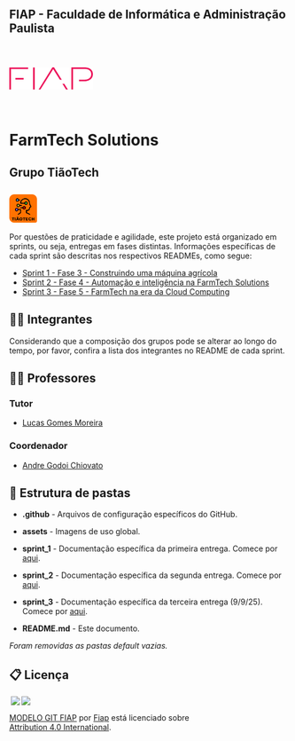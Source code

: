 ## FIAP - Faculdade de Informática e Administração Paulista

<p style="padding-top: 40px">
    <a href= "https://www.fiap.com.br/">
        <img src="assets/logo-fiap.png" alt="FIAP - Faculdade de Informática e Admnistração Paulista" border="0" width=30%>
    </a>
</p>

<br>

# FarmTech Solutions


## Grupo TiãoTech

<p style="padding-top: 10px;">
    <img src="assets/tiaotech-logo.png" alt="Grupo TiãoTech" border="0" width=10%>
</p>

Por questões de praticidade e agilidade, este projeto está organizado em sprints, ou seja, entregas em fases distintas. Informações específicas de cada sprint são descritas nos respectivos READMEs, como segue:

- [Sprint 1 - Fase 3 - Construindo uma máquina agrícola](sprint_1/README_sprint_1.md)
- [Sprint 2 - Fase 4 - Automação e inteligência na FarmTech Solutions](sprint_2/README_sprint_2.md)
- [Sprint 3 - Fase 5 - FarmTech na era da Cloud Computing](sprint_3/README_sprint_3.md)


## 👨‍🎓 Integrantes

Considerando que a composição dos grupos pode se alterar ao longo do tempo, por favor, confira a lista dos integrantes no README de cada sprint.


## 👩‍🏫 Professores

### Tutor
- <a href="https://www.linkedin.com/in/lucas-gomes-moreira-15a8452a">Lucas Gomes Moreira</a>
### Coordenador
- <a href="https://www.linkedin.com/in/andregodoichiovato">Andre Godoi Chiovato</a>


## 📁 Estrutura de pastas

- **.github** - Arquivos de configuração específicos do GitHub.

- **assets** - Imagens de uso global.

- **sprint_1** - Documentação específica da primeira entrega. Comece por [aqui](sprint_1/README_sprint_1.md).

- **sprint_2** - Documentação específica da segunda entrega. Comece por [aqui](sprint_2/README_sprint_2.md).

- **sprint_3** - Documentação específica da terceira entrega (9/9/25). Comece por [aqui](sprint_3/README_sprint_3.md).

- **README.md** - Este documento.

*Foram removidas as pastas default vazias.*


## 📋 Licença

<img style="height:22px!important;margin-left:3px;vertical-align:text-bottom;" src="https://mirrors.creativecommons.org/presskit/icons/cc.svg?ref=chooser-v1"><img style="height:22px!important;margin-left:3px;vertical-align:text-bottom;" src="https://mirrors.creativecommons.org/presskit/icons/by.svg?ref=chooser-v1"><p xmlns:cc="http://creativecommons.org/ns#" xmlns:dct="http://purl.org/dc/terms/"><a property="dct:title" rel="cc:attributionURL" href="https://github.com/agodoi/template">MODELO GIT FIAP</a> por <a rel="cc:attributionURL dct:creator" property="cc:attributionName" href="https://fiap.com.br">Fiap</a> está licenciado sobre <a href="http://creativecommons.org/licenses/by/4.0/?ref=chooser-v1" target="_blank" rel="license noopener noreferrer" style="display:inline-block;">Attribution 4.0 International</a>.</p>


